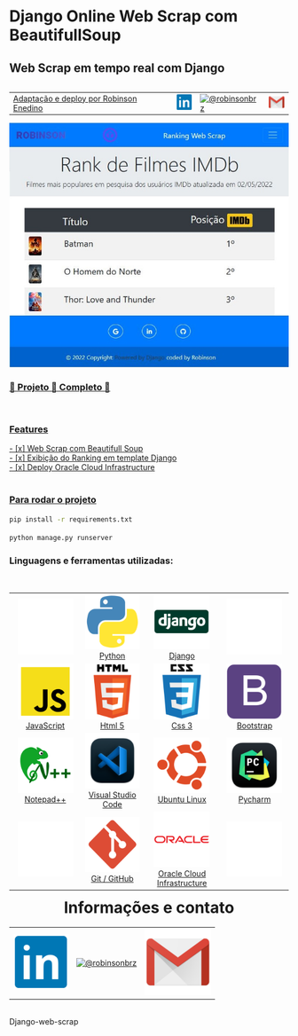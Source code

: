 ﻿<div width="720">
    <h1 align="left">Django Online Web Scrap com BeautifullSoup</h1>
    <h2 align="left">Web Scrap em tempo real com Django</h2>
            <table align="right">
                </tr>
                <td>
                    <a href="https://www.linkedin.com/in/robinsonbrz/">
                        Adaptação e deploy por Robinson Enedino
                </td>
                <td>
                    <a href="https://www.linkedin.com/in/robinsonbrz/">
                        <img src="https://raw.githubusercontent.com/robinsonbrz/robinsonbrz/main/static/img/linkedin.png"
                            width="30" height="30">
                </td>
                <td>
                    <a href="https://www.linkedin.com/in/robinsonbrz/">
                        <img src="https://avatars.githubusercontent.com/u/18150643?s=96&amp;v=4" alt="@robinsonbrz"
                            width="30" height="30">
                </td>
                <td>
                    <a href="https://www.enedino.com.br/contato">
                        <img src="https://raw.githubusercontent.com/robinsonbrz/robinsonbrz/main/static/img/gmail.png"
                            width="30" height="30"></a>
                </td>
                </tr>
            </table>
    <div align="center">
    <br>
        <a href="https://www.linkedin.com/in/robinsonbrz/">
            <img src="Movie List.jpg" width="600" height="auto">
            <h3 align="left">
                🚧 Projeto 🚀 Completo 🚧
            </h3>
            <br>
            <h3 align="left"> Features </h3>
            <div align="left">
                - [x] Web Scrap com Beautifull Soup<br>
                - [x] Exibição do Ranking em template Django<br>
                - [x] Deploy Oracle Cloud Infrastructure
            </div>
    </div>
    <br>
<h3> Para rodar o projeto</h3>

```bash
pip install -r requirements.txt

python manage.py runserver
```
   <h3 align="left">Linguagens e ferramentas utilizadas:</h3>
    <br>
    <div align="left">
        <table align="left">
            <tr>
                <td align=center width="180">
                    <a href="https://www.linkedin.com/in/robinsonbrz/">
                        <img src="https://raw.githubusercontent.com/robinsonbrz/robinsonbrz/main/static/img/empty.png"
                            width="100" height="100" />
                        <br />
                </td>
                <td align=center width="180">
                    <a href="https://www.linkedin.com/in/robinsonbrz/">
                        <img src="https://raw.githubusercontent.com/robinsonbrz/robinsonbrz/main/static/img/python.png"
                            width="100" height="100" />
                        <br /> Python
                </td>
                <td align=center width="180">
                    <a href="https://www.linkedin.com/in/robinsonbrz/">
                        <img src="https://raw.githubusercontent.com/robinsonbrz/robinsonbrz/main/static/img/django2.png"
                            width="100" height="100" />
                        <br /> Django
                </td>
                <td align=center width="180">
                    <a href="https://www.linkedin.com/in/robinsonbrz/">
                        <img src="https://raw.githubusercontent.com/robinsonbrz/robinsonbrz/main/static/img/empty.png"
                            width="100" height="100" />
                        <br />
                </td>
            </tr>
            <tr>
                <td align=center>
                    <a href="https://www.linkedin.com/in/robinsonbrz/">
                        <img src="https://raw.githubusercontent.com/robinsonbrz/robinsonbrz/main/static/img/js.png"
                            width="100" height="100" />
                        <br /> JavaScript
                </td>
                <td align=center>
                    <a href="https://www.linkedin.com/in/robinsonbrz/">
                        <img src="https://raw.githubusercontent.com/robinsonbrz/robinsonbrz/main/static/img/html-5.png"
                            width="100" height="100" />
                        <br /> Html 5
                </td>
                <td align=center>
                    <a href="https://www.linkedin.com/in/robinsonbrz/">
                        <img src="https://raw.githubusercontent.com/robinsonbrz/robinsonbrz/main/static/img/css-3.png"
                            width="100" height="100" />
                        <br /> Css 3
                </td>
                <td align=center>
                    <a href="https://www.linkedin.com/in/robinsonbrz/">
                        <img src="https://raw.githubusercontent.com/robinsonbrz/robinsonbrz/main/static/img/bootstrap.png"
                            width="100" height="100" />
                        <br /> Bootstrap
                </td>
            </tr>
            <tr>
                <td align=center>
                    <a href="https://www.linkedin.com/in/robinsonbrz/">
                        <img src="https://raw.githubusercontent.com/robinsonbrz/robinsonbrz/main/static/img/Notepad++.png"
                            width="100" height="100" />
                        <br /> Notepad++
                </td>
                <td align=center>
                    <a href="https://www.linkedin.com/in/robinsonbrz/">
                        <img src="https://raw.githubusercontent.com/robinsonbrz/robinsonbrz/main/static/img/visual_studio_code.png"
                            width="100" height="100" />
                        <br /> Visual Studio Code
                </td>
                <td align=center>
                    <a href="https://www.linkedin.com/in/robinsonbrz/">
                        <img src="https://raw.githubusercontent.com/robinsonbrz/robinsonbrz/main/static/img/ubuntu.png"
                            width="100" height="100" />
                        <br /> Ubuntu Linux
                </td>
                <td align=center>
                    <a href="https://www.linkedin.com/in/robinsonbrz/">
                        <img src="https://raw.githubusercontent.com/robinsonbrz/robinsonbrz/main/static/img/pycharm.png"
                            width="100" height="100" />
                        <br /> Pycharm
                </td>
            </tr>
            <tr>
                <td align=center>
                    <a href="https://www.linkedin.com/in/robinsonbrz/">
                        <img src="https://raw.githubusercontent.com/robinsonbrz/robinsonbrz/main/static/img/empty.png"
                            width="100" height="100" />
                        <br />
                </td>
                <td align=center>
                    <a href="https://www.linkedin.com/in/robinsonbrz/">
                        <img src="https://raw.githubusercontent.com/robinsonbrz/robinsonbrz/main/static/img/git.png"
                            width="100" height="100" />
                        <br /> Git / GitHub
                </td>
                <td align=center>
                    <a href="https://www.linkedin.com/in/robinsonbrz/">
                        <img src="https://raw.githubusercontent.com/robinsonbrz/robinsonbrz/main/static/img/oracle.png"
                            width="100" height="100" />
                        <br /> Oracle Cloud Infrastructure
                </td>
                <td align=center>
                    <a href="https://www.linkedin.com/in/robinsonbrz/">
                        <img src="https://raw.githubusercontent.com/robinsonbrz/robinsonbrz/main/static/img/empty.png"
                            width="100" height="100" />
                        <br />
                </td>
            </tr>
        </table>
    </div>
    <br>
    <br><br><br><br><br><br><br><br><br><br><br><br><br><br><br>
    <br><br><br><br><br><br><br><br><br><br><br>
    <h1 align="center"> Informações e contato </h1>
    <div align="center">
        <table>
            </tr>
            <td>
                <a href="https://www.linkedin.com/in/robinsonbrz/">
                    <img src="https://raw.githubusercontent.com/robinsonbrz/robinsonbrz/main/static/img/linkedin.png"
                        width="100" height="100">
            </td>
            <td>
                <a href="https://www.linkedin.com/in/robinsonbrz/">
                    <img src="https://avatars.githubusercontent.com/u/18150643?s=96&amp;v=4" alt="@robinsonbrz"
                        width="30" height="30">
            </td>
            <td>
                <a href="https://www.enedino.com.br/contato">
                    <img src="https://raw.githubusercontent.com/robinsonbrz/robinsonbrz/main/static/img/gmail.png"
                        width="120" height="120"></a>
            </td>
            </tr>
        </table>
    </div>
    <br>
    Django-web-scrap
</div>